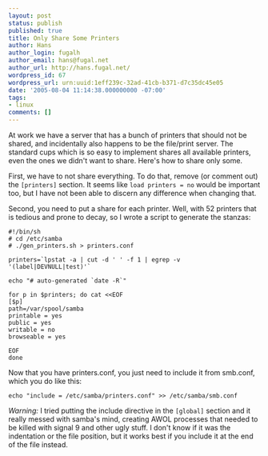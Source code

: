 ```yaml
---
layout: post
status: publish
published: true
title: Only Share Some Printers
author: Hans
author_login: fugalh
author_email: hans@fugal.net
author_url: http://hans.fugal.net/
wordpress_id: 67
wordpress_url: urn:uuid:1eff239c-32ad-41cb-b371-d7c35dc45e05
date: '2005-08-04 11:14:38.000000000 -07:00'
tags:
- linux
comments: []
---
```

<p>At work we have a server that has a bunch of printers that should not be
shared, and incidentally also happens to be the file/print server. The standard
cups which is so easy to implement shares all available printers, even the ones
we didn't want to share. Here's how to share only some.</p>

<p>First, we have to not share everything. To do that, remove (or comment out) the
<code>[printers]</code> section. It seems like <code>load printers = no</code> would be important
too, but I have not been able to discern any difference when changing that.</p>

<p>Second, you need to put a share for each printer. Well, with 52 printers that is tedious and prone to decay, so I wrote a script to generate the stanzas:</p>

<pre><code>#!/bin/sh
# cd /etc/samba
# ./gen_printers.sh &gt; printers.conf

printers=`lpstat -a | cut -d ' ' -f 1 | egrep -v '(label|DEVNULL|test)'`

echo "# auto-generated `date -R`"

for p in $printers; do cat &lt;&lt;EOF
[$p]
path=/var/spool/samba
printable = yes
public = yes
writable = no
browseable = yes

EOF
done
</code></pre>

<p>Now that you have printers.conf, you just need to include it from smb.conf, which you do like this:</p>

<pre><code>echo "include = /etc/samba/printers.conf" &gt;&gt; /etc/samba/smb.conf
</code></pre>

<p><em>Warning:</em> I tried putting the include directive in the <code>[global]</code> section and
it really messed with samba's mind, creating AWOL processes that needed to be
killed with signal 9 and other ugly stuff. I don't know if it was the
indentation or the file position, but it works best if you include it at the
end of the file instead.</p>
